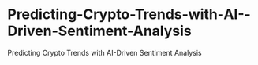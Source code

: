 # Predicting-Crypto-Trends-with-AI--Driven-Sentiment-Analysis
Predicting Crypto Trends with AI-Driven Sentiment Analysis
